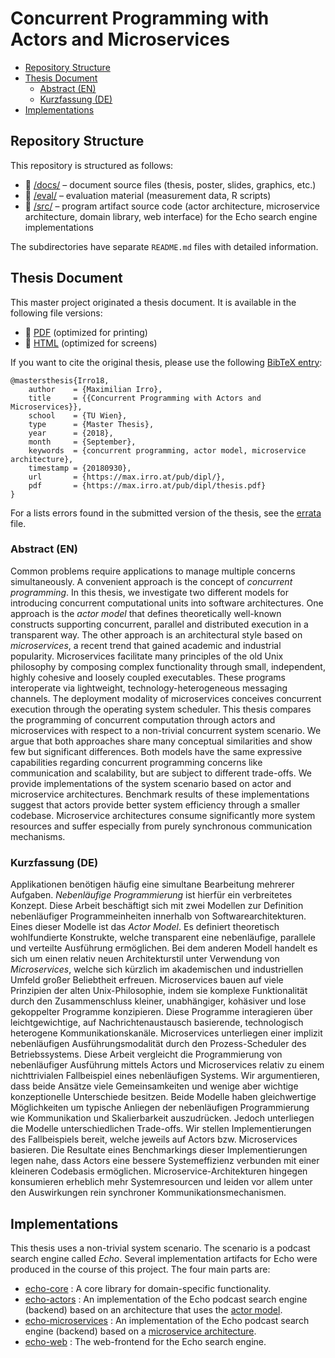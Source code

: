 # Concurrent Programming with Actors and Microservices

* [Repository Structure](#repository-structure)
* [Thesis Document](#thesis-document)
    * [Abstract (EN)](#abstract-en)
    * [Kurzfassung (DE)](#kurzfassung-de)
* [Implementations](#implementations)

## Repository Structure

This repository is structured as follows:

* :open_file_folder: [/docs/](docs/) &ndash; document source files (thesis, poster, slides, graphics, etc.)
* :open_file_folder: [/eval/](eval/) &ndash; evaluation material (measurement data, R scripts)
* :open_file_folder: [/src/](src/) &ndash; program artifact source code (actor architecture, microservice architecture, domain library, web interface) for the Echo search engine implementations

The subdirectories have separate `README.md` files with detailed information.

## Thesis Document

This master project originated a thesis document. It is available in the following file versions:

* :scroll: [PDF](https://max.irro.at/pub/dipl/thesis.pdf) (optimized for printing)
* :page_facing_up: [HTML](https://max.irro.at/pub/dipl/thesis.html) (optimized for screens)

If you want to cite the original thesis, please use the following [BibTeX entry](https://max.irro.at/pub/dipl/thesis.bib):

    @mastersthesis{Irro18,
        author    = {Maximilian Irro},
        title     = {{Concurrent Programming with Actors and Microservices}},
        school    = {TU Wien},
        type      = {Master Thesis},
        year      = {2018},
        month     = {September},
        keywords  = {concurrent programming, actor model, microservice architecture},
        timestamp = {20180930},
        url       = {https://max.irro.at/pub/dipl/},
        pdf       = {https://max.irro.at/pub/dipl/thesis.pdf}
    }

For a lists errors found in the submitted version of the thesis, see the [errata](/docs/errata.md) file. 

### Abstract (EN)

Common problems require applications to manage multiple concerns simultaneously. A convenient approach is the concept of *concurrent programming*. In this thesis, we investigate two different models for introducing concurrent computational units into software architectures. One approach is the *actor model* that defines theoretically well-known constructs supporting concurrent, parallel and distributed execution in a transparent way. The other approach is an architectural style based on *microservices*, a recent trend that gained academic and industrial popularity. Microservices facilitate many principles of the old Unix philosophy by composing complex functionality through small, independent, highly cohesive and loosely coupled executables. These programs interoperate via lightweight, technology-heterogeneous messaging channels. The deployment modality of microservices conceives concurrent execution through the operating system scheduler. This thesis compares the programming of concurrent computation through actors and microservices with respect to a non-trivial concurrent system scenario. We argue that both approaches share many conceptual similarities and show few but significant differences. Both models have the same expressive capabilities regarding concurrent programming concerns like communication and scalability, but are subject to different trade-offs. We provide implementations of the system scenario based on actor and microservice architectures. Benchmark results of these implementations suggest that actors provide better system efficiency through a smaller codebase. Microservice architectures consume significantly more system resources and suffer especially from purely synchronous communication mechanisms.

### Kurzfassung (DE)

Applikationen benötigen häufig eine simultane Bearbeitung mehrerer Aufgaben. *Nebenläufige Programmierung* ist hierfür ein verbreitetes Konzept. Diese Arbeit beschäftigt sich mit zwei Modellen zur Definition nebenläufiger Programmeinheiten innerhalb von Softwarearchitekturen. Eines dieser Modelle ist das *Actor Model*. Es definiert theoretisch wohlfundierte Konstrukte, welche transparent eine nebenläufige, parallele und verteilte Ausführung ermöglichen. Bei dem anderen Modell handelt es sich um einen relativ neuen Architekturstil unter Verwendung von *Microservices*, welche sich kürzlich im akademischen und industriellen Umfeld großer Beliebtheit erfreuen. Microservices bauen auf viele Prinzipien der alten Unix-Philosophie, indem sie komplexe Funktionalität durch den Zusammenschluss kleiner, unabhängiger, kohäsiver und lose gekoppelter Programme konzipieren. Diese Programme interagieren über leichtgewichtige, auf Nachrichtenaustausch basierende, technologisch heterogene Kommunikationskanäle. Microservices unterliegen einer implizit nebenläufigen Ausführungsmodalität durch den Prozess-Scheduler des Betriebssystems. Diese Arbeit vergleicht die Programmierung von nebenläufiger Ausführung mittels Actors und Microservices relativ zu einem nichttrivialen Fallbeispiel eines nebenläufigen Systems. Wir argumentieren, dass beide Ansätze viele Gemeinsamkeiten und wenige aber wichtige konzeptionelle Unterschiede besitzen. Beide Modelle haben gleichwertige Möglichkeiten um typische Anliegen der nebenläufigen Programmierung wie Kommunikation und Skalierbarkeit auszudrücken. Jedoch unterliegen die Modelle unterschiedlichen Trade-offs. Wir stellen Implementierungen des Fallbeispiels bereit, welche jeweils auf Actors bzw. Microservices basieren. Die Resultate eines Benchmarkings dieser Implementierungen legen nahe, dass Actors eine bessere Systemeffizienz verbunden mit einer kleineren Codebasis ermöglichen. Microservice-Architekturen hingegen konsumieren erheblich mehr Systemresourcen und leiden vor allem unter den Auswirkungen rein synchroner Kommunikationsmechanismen.

## Implementations

This thesis uses a non-trivial system scenario. The scenario is a podcast search engine called *Echo*. Several implementation artifacts for Echo were produced in the course of this project. The four main parts are:

* [echo-core](src/echo-core/) : A core library for domain-specific functionality.
* [echo-actors](src/echo-actors/) : An implementation of the Echo podcast search engine (backend) based on an architecture that uses the [actor model](https://en.wikipedia.org/wiki/Actor_model).
* [echo-microservices](src/echo-microservices/) : An implementation of the Echo podcast search engine (backend) based on a [microservice architecture](https://en.wikipedia.org/wiki/Microservices).
* [echo-web](src/echo-web/) : The web-frontend for the Echo search engine.